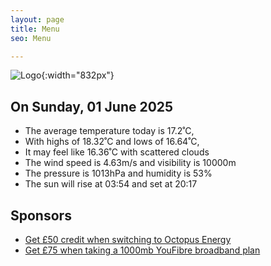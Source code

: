 ```yaml
---
layout: page
title: Menu
seo: Menu

---
```


![Logo](/images/logo.jpg){:width="832px"}

<!-- weather_marker starts -->
## On Sunday, 01 June 2025

- The average temperature today is 17.2˚C,
- With highs of 18.32˚C and lows of 16.64˚C,
- It may feel like 16.36˚C with scattered clouds
- The wind speed is 4.63m/s and visibility is 10000m
- The pressure is 1013hPa and humidity is 53%
- The sun will rise at 03:54 and set at 20:17

<!-- weather_marker ends -->

## Sponsors

- [Get £50 credit when switching to Octopus Energy](https://bit.ly/3oD1nnS)
- [Get £75 when taking a 1000mb YouFibre broadband plan](https://aklam.io/91zWhU?)
